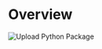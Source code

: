 # Overview

![Upload Python Package](https://github.com/ostracker-xyz/pyostracker/workflows/Upload%20Python%20Package/badge.svg)

